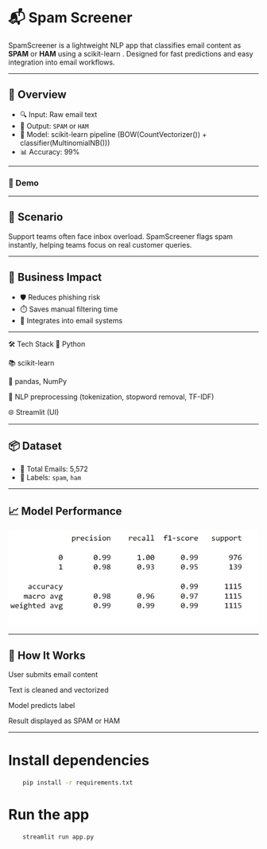# 📬 Spam Screener

SpamScreener is a lightweight NLP app that classifies email content as **SPAM** or **HAM** using a scikit-learn . Designed for fast predictions and easy integration into email workflows.

---

## 🚀 Overview

- 🔍 Input: Raw email text
- 🎯 Output: `SPAM` or `HAM`
- 🧠 Model: scikit-learn pipeline (BOW(CountVectorizer()) + classifier(MultinomialNB()))
- 📊 Accuracy: 99%

---
### 📸 Demo

**[]()**  

---
## 📖 Scenario

Support teams often face inbox overload. SpamScreener flags spam instantly, helping teams focus on real customer queries.

---

## 💼 Business Impact

- 🛡️ Reduces phishing risk  
- ⏱️ Saves manual filtering time  
- 🔗 Integrates into email systems

---
🛠️ Tech Stack
🐍 Python

📚 scikit-learn

🧪 pandas, NumPy

💬 NLP preprocessing (tokenization, stopword removal, TF-IDF)

🌐 Streamlit (UI)

---
## 📦 Dataset

- 📄 Total Emails: 5,572  
- 🎯 Labels: `spam`, `ham`

---
## 📈 Model Performance
 ![report](./resources/image.jpeg)

---
## 🧪 How It Works
User submits email content

Text is cleaned and vectorized

Model predicts label

Result displayed as SPAM or HAM

---

# Install dependencies
```  bash
    pip install -r requirements.txt
   ```

# Run the app
```   bash
    streamlit run app.py
   ```